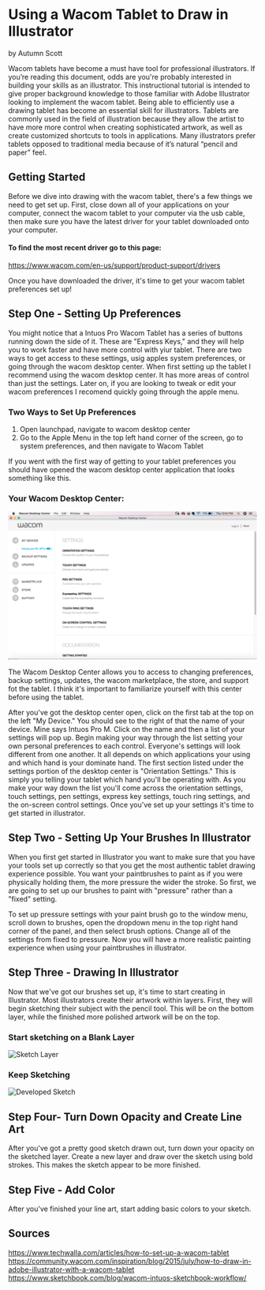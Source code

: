 # Using a Wacom Tablet to Draw in Illustrator
by Autumn Scott

Wacom tablets have become a must have tool for professional illustrators. If you’re reading this document, odds are you're probably interested in building your skills as an illustrator. This instructional tutorial is intended to give proper background knowledge to those familiar with Adobe Illustrator looking to implement the wacom tablet. Being able to efficiently use a drawing tablet has become an essential skill for illustrators. Tablets are commonly used in the field of illustration because they allow the artist to have more more control when creating sophisticated artwork, as well as create customized shortcuts to tools in applications. Many illustrators prefer tablets opposed to traditional media because of it’s natural “pencil and paper” feel. 

## Getting Started
Before we dive into drawing with the wacom tablet, there's a few things we need to get set up. First, close down all of your applications on your computer, connect the wacom tablet to your computer via the usb cable, then make sure you have the latest driver for your tablet downloaded onto your computer. 


#### To find the most recent driver go to this page:

https://www.wacom.com/en-us/support/product-support/drivers

Once you have downloaded the driver, it's time to get your wacom tablet preferences set up!



## Step One - Setting Up Preferences

You might notice that a Intuos Pro Wacom Tablet has a series of buttons running down the side of it. These are "Express Keys," and they will help you to work faster and have more control with yiur tablet. There are two ways to get access to these settings, usig apples system preferences, or going through the wacom desktop center. When first setting up the tablet I recommend using the wacom desktop center. It has more areas of control than just the settings. Later on, if you are looking to tweak or edit your wacom preferences I recomend quickly going through the apple menu.

### Two Ways to Set Up Preferences
1. Open launchpad, navigate to wacom desktop center
2. Go to the Apple Menu in the top left hand corner of the screen, go to system preferences, and then navigate to Wacom Tablet

If you went with the first way of getting to your tablet preferences you should have opened the wacom desktop center application that looks something like this.

### Your Wacom Desktop Center:

![Desktop Center](wacomdesktop.png)


The Wacom Desktop Center allows you to access to changing preferences, backup settings, updates, the wacom marketplace, the store, and support fot the tablet. I think it's important to familiarize yourself with this center before using the tablet.

After you've got the desktop center open, click on the first tab at the top on the left "My Device." You should see to the right of that the name of your device. Mine says Intuos Pro M. Click on the name and then a list of your settings will pop up. Begin making your way through the list setting your own personal preferences to each control. Everyone's settings will look different from one another. It all depends on which applications your using and which hand is your dominate hand. The first section listed under the settings portion of the desktop center is "Orientation Settings." This is simply you telling your tablet which hand you'll be operating with. As you make your way down the list you'll come across the orientation settings, touch settings, pen settings, express key settings, touch ring settings, and the on-screen control settings. Once you've set up your settings it's time to get started in illustrator.

## Step Two - Setting Up Your Brushes In Illustrator

When you first get started in Illustrator you want to make sure that you have your tools set up correctly so that you get the most authentic tablet drawing experience possible. You want your paintbrushes to paint as if you were physically holding them, the more pressure the wider the stroke. So first, we are going to set up our brushes to paint with "pressure" rather than a "fixed" setting. 

To set up pressure settings with your paint brush go to the window menu, scroll down to brushes, open the dropdown menu in the top right hand corner of the panel, and then select brush options. Change all of the settings from fixed to pressure. Now you will have a more realistic painting experience when using your paintbrushes in illustrator. 

## Step Three - Drawing In Illustrator

Now that we've got our brushes set up, it's time to start creating in Illustrator. Most illustrators create their artwork within layers. First, they will begin sketching their subject with the pencil tool. This will be on the bottom layer, while the finished more polished artwork will be on the top. 

### Start sketching on a Blank Layer

![Sketch Layer]()

### Keep Sketching
![Developed Sketch]()

## Step Four- Turn Down Opacity and Create Line Art

After you've got a pretty good sketch drawn out, turn down your opacity on the sketched layer. Create a new layer and draw over the sketch using bold strokes. This makes the sketch appear to be more finished.

## Step Five - Add Color

After you've finished your line art, start adding basic colors to your sketch. 



## Sources
https://www.techwalla.com/articles/how-to-set-up-a-wacom-tablet
https://community.wacom.com/inspiration/blog/2015/july/how-to-draw-in-adobe-illustrator-with-a-wacom-tablet
https://www.sketchbook.com/blog/wacom-intuos-sketchbook-workflow/
